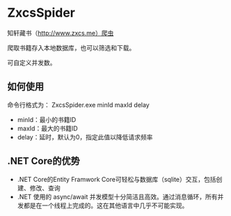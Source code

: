 # ZxcsSpider

知轩藏书（http://www.zxcs.me）爬虫

爬取书籍存入本地数据库，也可以筛选和下载。

可自定义并发数。

## 如何使用

命令行格式为：
ZxcsSpider.exe minId maxId delay

* minId：最小的书籍ID
* maxId：最大的书籍ID
* delay：延时，默认为0，指定此值以降低请求频率

## .NET Core的优势

* .NET Core的Entity Framwork Core可轻松与数据库（sqlite）交互，包括创建、修改、查询
* .NET 使用的 async/await 并发模型十分简洁且高效。通过消息循环，所有并发都是在一个线程上完成的。这在其他语言中几乎不可能实现。
